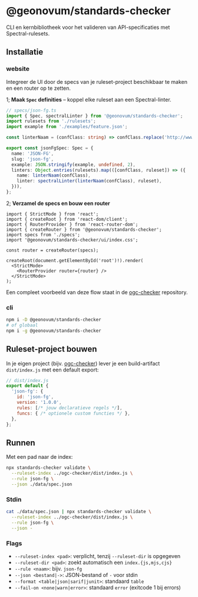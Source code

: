 # @geonovum/standards-checker

CLI en kernbibliotheek voor het valideren van API-specificaties met Spectral-rulesets.

## Installatie

### website

Integreer de UI door de specs van je ruleset-project beschikbaar te maken en een router op te zetten.

1; **Maak `Spec` definities** – koppel elke ruleset aan een Spectral-linter.

```ts
// specs/json-fg.ts
import { Spec, spectralLinter } from '@geonovum/standards-checker';
import rulesets from './rulesets';
import example from './examples/feature.json';

const linterNaam = (confClass: string) => confClass.replace('http://www.opengis.net/spec/', '');

export const jsonFgSpec: Spec = {
  name: 'JSON-FG',
  slug: 'json-fg',
  example: JSON.stringify(example, undefined, 2),
  linters: Object.entries(rulesets).map(([confClass, ruleset]) => ({
    name: linterNaam(confClass),
    linter: spectralLinter(linterNaam(confClass), ruleset),
  })),
};
```

2; **Verzamel de specs en bouw een router**

```tsx
import { StrictMode } from 'react';
import { createRoot } from 'react-dom/client';
import { RouterProvider } from 'react-router-dom';
import { createRouter } from '@geonovum/standards-checker';
import specs from './specs';
import '@geonovum/standards-checker/ui/index.css';

const router = createRouter(specs);

createRoot(document.getElementById('root')!).render(
  <StrictMode>
    <RouterProvider router={router} />
  </StrictMode>
);
```

Een compleet voorbeeld van deze flow staat in de [ogc-checker](https://github.com/Geonovum/ogc-checker) repository.

### cli

```bash
npm i -D @geonovum/standards-checker
# of globaal
npm i -g @geonovum/standards-checker
```

## Ruleset-project bouwen

In je eigen project (bijv. [ogc-checker](https://github.com/Geonovum/ogc-checker)) lever je een build-artifact `dist/index.js` met een default export:

```js
// dist/index.js
export default {
  'json-fg': {
    id: 'json-fg',
    version: '1.0.0',
    rules: [/* jouw declaratieve regels */],
    funcs: { /* optionele custom functies */ },
  },
};
```

## Runnen

Met een pad naar de index:

```bash
npx standards-checker validate \
  --ruleset-index ../ogc-checker/dist/index.js \
  --rule json-fg \
  --json ./data/spec.json
```

### Stdin

```bash
cat ./data/spec.json | npx standards-checker validate \
  --ruleset-index ../ogc-checker/dist/index.js \
  --rule json-fg \
  --json -
```

### Flags

- `--ruleset-index <pad>`: verplicht, tenzij `--ruleset-dir` is opgegeven
- `--ruleset-dir <pad>`: zoekt automatisch een `index.{js,mjs,cjs}`
- `--rule <naam>`: bijv. `json-fg`
- `--json <bestand|->`: JSON-bestand of `-` voor stdin
- `--format <table|json|sarif|junit>`: standaard `table`
- `--fail-on <none|warn|error>`: standaard `error` (exitcode 1 bij errors)

